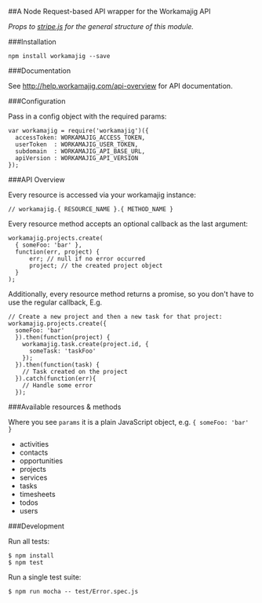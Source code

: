 ##A Node Request-based API wrapper for the Workamajig API

*Props to [stripe.js](https://github.com/stripe/stripe-node) for the general structure of this module.*

###Installation
```
npm install workamajig --save
```

###Documentation

See http://help.workamajig.com/api-overview for API documentation.

###Configuration

Pass in a config object with the required params:
```
var workamajig = require('workamajig')({
  accessToken: WORKAMAJIG_ACCESS_TOKEN,
  userToken  : WORKAMAJIG_USER_TOKEN,
  subdomain  : WORKAMAJIG_API_BASE_URL,
  apiVersion : WORKAMAJIG_API_VERSION
});
```

###API Overview

Every resource is accessed via your workamajig instance:
```
// workamajig.{ RESOURCE_NAME }.{ METHOD_NAME }
```

Every resource method accepts an optional callback as the last argument:
```
workamajig.projects.create(
  { someFoo: 'bar' },
  function(err, project) {
      err; // null if no error occurred
      project; // the created project object
  }
);
```

Additionally, every resource method returns a promise, so you don't have to use the regular callback, E.g.
```
// Create a new project and then a new task for that project:
workamajig.projects.create({
  someFoo: 'bar'
  }).then(function(project) {
    workamajig.task.create(project.id, {
      someTask: 'taskFoo'
    });
  }).then(function(task) {
    // Task created on the project
  }).catch(function(err){
    // Handle some error
  });
```

###Available resources & methods

Where you see ```params``` it is a plain JavaScript object, e.g. ```{ someFoo: 'bar' }```

- activities
- contacts
- opportunities
- projects
- services
- tasks
- timesheets
- todos
- users

###Development

Run all tests:
```
$ npm install
$ npm test
```

Run a single test suite:
```
$ npm run mocha -- test/Error.spec.js
```

